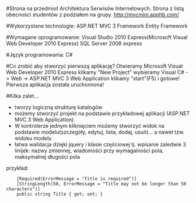 #Strona na przedmiot Architektura Serwisów Internetowych.
	Strona z listą obecności studentów z podziałem na grupy.
	http://mvcmini.apphb.com/


#Wykorzystane technologie:
	ASP.NET MVC 3 Framework
	Entity Framework

#Wymagane oprogramowanie:
	Visual Studio 2010 Express(Microsoft Visual Web Developer 2010 Express)
	SQL Server 2008 express

#Język programowania:
	C#

#Co zrobić aby stworzyć pierwszą aplikację?
	Otwieramy Microsoft Visual Web Developer 2010 Express
	klikamy "New Project"
	wybieramy Visual C# -> Web -> ASP.NET MVC 3 Web Application
	klikamy "start"(F5) i gotowe! Pierwsza aplikacja została uruchomiona!

#Kilka zalet...
- tworzy logiczną strukturę katalogów
- możemy stworzyć projekt na podstawie przykładowej aplikacji (ASP.NET MVC 3 Web Application)
- W kontrolerze jednym kliknięciem możemy stworzyć widok na podstawie modelu(szczegóły, edytuj, lista, dodaj, usuń)... a nawet tzw. widoku modelu
- łatwa walidacja dzięki jquery i klasie częściowej tj. wpisanie zaledwie 3 linijek: nazwy zmiennej, wiadomości przy wymagalności pola, maksymalnej długości pola

przykład:
```
	[Required(ErrorMessage = "Title is required")]
	[StringLength(50, ErrorMessage = "Title may not be longer than 50 characters")]
	public string Title { get; set; }
```